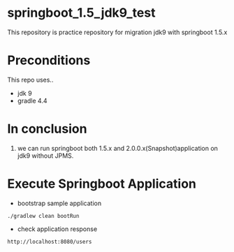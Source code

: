 # springboot_1.5_jdk9_test
This repository is practice repository for migration jdk9 with springboot 1.5.x

# Preconditions
This repo uses..
* jdk 9
* gradle 4.4

# In conclusion
1. we can run springboot both 1.5.x and 2.0.0.x(Snapshot)application on jdk9 without JPMS. 
  

# Execute Springboot Application

* bootstrap sample application
```
./gradlew clean bootRun
```

* check application response 

```
http://localhost:8080/users
```
